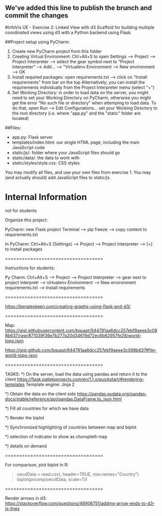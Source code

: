 ## We've added this line to publish the brunch and commit the changes

#InfoVis UE - Exercise 2: Linked View with d3
Scaffold for building multiple coordinated views using d3 with a Python backend using Flask.

##Project setup using PyCharm:


1. Create new PyCharm project from this folder
2. Creating Virtual Environment:
Ctrl+Alt+S to open Settings
--> Project
--> Project Interpreter
--> select the gear symbol next to "Project Interpreter"
--> Add...
--> "Virtualenv Environment
--> New environment
--> OK
3. Install required packages:
open requirements.txt
--> click on "Install requirements" from bar on the top
Alternatively, you can install the requirements individually from the Project Interpreter menu (select "+")
4. Set Working Directory:
in order to load data on the server, you might need to set your Working Directory on PyCharm, otherwise you might get
the error "No such file or directory" when attemping to load data.
To do that, open Run
--> Edit Configurations...
set your Working Directory to the root directory (i.e. where "app.py" and the "static" folder are located)


##Files:

* app.py: Flask server
* templates/index.html: our single HTML page, including the main JavaScript code
* static/js/: folder where your JavaScript files should go
* static/data/: the data to work with
* static/styles/style.css: CSS styles

You may modify all files, and use your own files from exercise 1. You may (and actually should) add JavaScript files to static/js.

# Internal Information

not for students


Organize this project: 

PyCharm: new Flask project
Terminal --> pip freeze --> copy content to requirements.txt

In PyCharm: 
Ctrl+Alt+S (Settings) --> Project --> Project Interpreter --> [+] to install packages

===================================

Instructions for students: 

Py Charm: Ctrl+Alt+S --> Project --> Project Interpreter --> gear next to project interpretr --> virtualenv Environment --> New environment 
requirements.txt --> Install requirements

===================================

https://benalexkeen.com/creating-graphs-using-flask-and-d3/

===================================

Map: 
https://gist.githubusercontent.com/bquast/944781aa6dcc257ebf9aeee3c098b637/raw/871039f36e7b277a20d34619d72ec6b62957fe28/world-topo.json

https://gist.github.com/bquast/944781aa6dcc257ebf9aeee3c098b637#file-world-topo-json

===================================


TASKS: 
*) On the server, load the data using pandas and return it to the client 
https://flask.palletsprojects.com/en/1.1.x/quickstart/#rendering-templates
Template engine: Jinja 2


*) Obtain the data on the client side
https://pandas.pydata.org/pandas-docs/stable/reference/api/pandas.DataFrame.to_json.html

*) Fill all countries for which we have data

*) Render the biplot 

*) Synchronized highlighting of countries between map and biplot 

*) selection of indicator to show as choropleth map 

*) details on demand 

===================================

For comparison, plot biplot in R: 
> oecdData = read.csv(<url>, header=TRUE, row.names="Country")
> biplot(prcomp(oecdData, scale=T))

===================================

Render arrows in d3: 
https://stackoverflow.com/questions/46906751/adding-arrow-ends-to-d3-js-lines